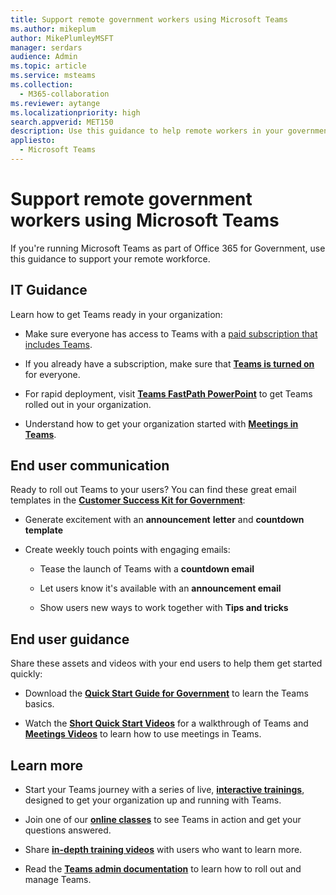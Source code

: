```yaml
---
title: Support remote government workers using Microsoft Teams
ms.author: mikeplum
author: MikePlumleyMSFT
manager: serdars
audience: Admin
ms.topic: article
ms.service: msteams
ms.collection: 
  - M365-collaboration
ms.reviewer: aytange
ms.localizationpriority: high
search.appverid: MET150
description: Use this guidance to help remote workers in your government organization to be productive using Microsoft Teams, especially when they're working from home (WFH) in response to the COVID-19 (Coronavirus) outbreak.
appliesto: 
  - Microsoft Teams
---
```


# Support remote government workers using Microsoft Teams

If you're running Microsoft Teams as part of Office 365 for Government, use this guidance to support your remote workforce.


## IT Guidance

Learn how to get Teams ready in your organization:

  - Make sure everyone has access to Teams with a [paid subscription that includes Teams](/office365/servicedescriptions/teams-service-description). 

  - If you already have a subscription, make sure that **[Teams is turned on](../user-access.md)** for everyone.

  - For rapid deployment, visit [**Teams FastPath PowerPoint**](https://aka.ms/TeamsGovFastPath) to get Teams rolled out in your organization.

  - Understand how to get your organization started with **[Meetings in Teams](../tutorial-meetings-in-teams.yml)**.

## End user communication

Ready to roll out Teams to your users? You can find these great email templates in the **[Customer Success Kit for Government](https://aka.ms/TeamsCSKGov)**:

  - Generate excitement with an **announcement** **letter** and **countdown** **template**

  - Create weekly touch points with engaging emails:
    
      - Tease the launch of Teams with a **countdown email**
    
      - Let users know it's available with an **announcement email**
    
      - Show users new ways to work together with **Tips and tricks**

## End user guidance

Share these assets and videos with your end users to help them get started quickly:

  - Download the **[Quick Start Guide for Government](https://aka.ms/quickstartgov)** to learn the Teams basics.

  - Watch the **[Short Quick Start Videos](https://support.office.com/article/video-what-is-microsoft-teams-422bf3aa-9ae8-46f1-83a2-e65720e1a34d?wt.mc_id=otc_microsoft_teams)** for a walkthrough of Teams and **[Meetings Videos](https://support.office.com/article/join-a-teams-meeting-078e9868-f1aa-4414-8bb9-ee88e9236ee4)** to learn how to use meetings in Teams.

## Learn more

  - Start your Teams journey with a series of live, **[interactive trainings](../instructor-led-training-teams-landing-page.yml)**, designed to get your organization up and running with Teams.

  - Join one of our **[online classes](../instructor-led-training-teams-landing-page.yml)** to see Teams in action and get your questions answered.

  - Share **[in-depth training videos](https://www.youtube.com/playlist?list=PLXPr7gfUMmKzR7_jXN5s886apYoHNC3Xk)** with users who want to learn more.

  - Read the **[Teams admin documentation](../index.yml)** to learn how to roll out and manage Teams.